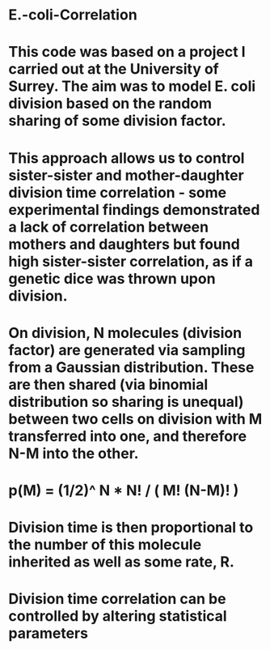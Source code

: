 # E.-coli-Correlation
# This code was based on a project I carried out at the University of Surrey. The aim was to model E. coli division based on the random sharing of some division factor.
# This approach allows us to control sister-sister and mother-daughter division time correlation - some experimental findings demonstrated a lack of correlation between mothers and daughters but found high sister-sister correlation, as if a genetic dice was thrown upon division.

# On division, N molecules (division factor) are generated via sampling from a Gaussian distribution. These are then shared (via binomial distribution so sharing is unequal) between two cells on division with M transferred into one, and therefore N-M into the other. 

# p(M) =  (1/2)^ N   * N! / ( M! (N-M)! )

# Division time is then proportional to the number of this molecule inherited as well as some rate, R. 

# Division time correlation can be controlled by altering statistical parameters
